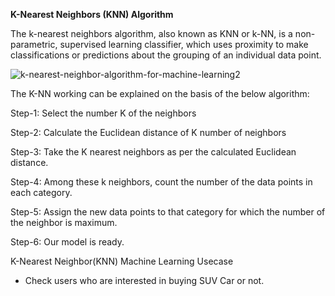 **K-Nearest Neighbors (KNN) Algorithm**

The k-nearest neighbors algorithm, also known as KNN or k-NN, is a non-parametric, supervised learning classifier, which uses proximity to make classifications or predictions about the grouping of an individual data point. 

![k-nearest-neighbor-algorithm-for-machine-learning2](https://user-images.githubusercontent.com/24979087/209266024-8bfe96e2-9d7b-41b4-a8be-cebcb056cd31.png)


The K-NN working can be explained on the basis of the below algorithm:

Step-1: Select the number K of the neighbors

Step-2: Calculate the Euclidean distance of K number of neighbors

Step-3: Take the K nearest neighbors as per the calculated Euclidean distance.

Step-4: Among these k neighbors, count the number of the data points in each category.

Step-5: Assign the new data points to that category for which the number of the neighbor is maximum.

Step-6: Our model is ready.


K-Nearest Neighbor(KNN) Machine Learning Usecase
- Check users who are interested in buying SUV Car or not.

